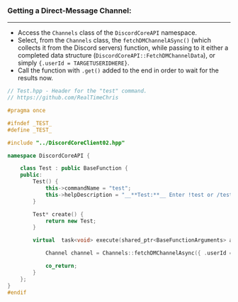 ### **Getting a Direct-Message Channel:**
---
- Access the `Channels` class of the `DiscordCoreAPI` namespace.
- Select, from the `Channels` class, the `fetchDMChannelASync()` (which collects it from the Discord servers) function, while passing to it either a completed data structure (`DiscordCoreAPI::FetchDMChannelData`), or simply `{.userId = TARGETUSERIDHERE}`.
- Call the function with `.get()` added to the end in order to wait for the results now.

```cpp
// Test.hpp - Header for the "test" command.
// https://github.com/RealTimeChris

#pragma once

#ifndef _TEST_
#define _TEST_

#include "../DiscordCoreClient02.hpp"

namespace DiscordCoreAPI {

	class Test : public BaseFunction {
	public:
		Test() {
			this->commandName = "test";
			this->helpDescription = "__**Test:**__ Enter !test or /test to run this command!";
		}

		Test* create() {
			return new Test;
		}

		virtual  task<void> execute(shared_ptr<BaseFunctionArguments> args) {

			Channel channel = Channels::fetchDMChannelAsync({ .userId = args->eventData.getAuthorId() }).get();

			co_return;
		}
	};
}
#endif
```
